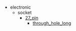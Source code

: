 * electronic
  * socket
    * [27_pin](electronic/socket/27_pin)
      * [through_hole_long](electronic/socket/27_pin/through_hole_long)
